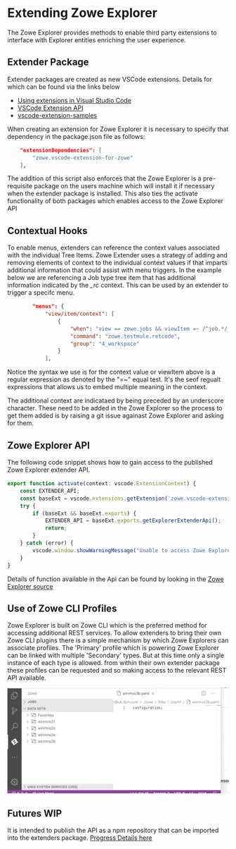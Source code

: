 # Extending Zowe Explorer

The Zowe Explorer provides methods to enable third party extensions to interface with Explorer entities enriching the user experience.

## Extender Package

Extender packages are created as new VSCode extensions. Details for which can be found via the links below

- [Using extensions in Visual Studio Code](https://code.visualstudio.com/docs/introvideos/extend) 
- [VSCode Extension API](https://code.visualstudio.com/api) 
- [vscode-extension-samples](https://github.com/Microsoft/vscode-extension-samples) 

When creating an extension for Zowe Explorer it is necessary to specify that dependency in the package.json file as follows:
```json	
    "extensionDependencies": [
		"zowe.vscode-extension-for-zowe"
	],

```
The addition of this script also enforces that the Zowe Explorer is a pre-requisite package on the users machine which will install it if necessary 
when the extender package is installed. This also ties the activate functionality of both packages which enables access to the Zowe Explorer API

## Contextual Hooks

To enable menus, extenders can reference the context values associated with the individual Tree Items. Zowe Extender uses a strategy of adding and removing 
elements of context to the individual context values if that imparts additional information that could assist with menu triggers. In the example below we
are referencing a Job type tree item that has additional information indicated by the *_rc* context. This can be used by an extender to trigger a specifc menu.   

```json
		"menus": {
			"view/item/context": [
				{
					"when": "view == zowe.jobs && viewItem =~ /^job.*/ && viewItem =~ /^.*_rc=CC.*/",
					"command": "zowe.testmule.retcode",
					"group": "4_workspace"
				}
            ],
```
Notice the syntax we use is for the context value or viewItem above is a regular expression as denoted by the "=~" equal test. It's the seof regualt expressions 
that allows us to embed multiple meaning in the context.

The additional context are indicataed by being preceded by an underscore character. These need to be added in the Zowe Explorer so the process to get them added 
is by raising a git issue againast Zowe Explorer and asking for them.


## Zowe Explorer API

The following code snippet shows how to gain access to the published Zowe Explorer extender API.

```typescript
export function activate(context: vscode.ExtensionContext) {
    const EXTENDER_API;
    const baseExt = vscode.extensions.getExtension('zowe.vscode-extension-for-zowe');
    try {
        if (baseExt && baseExt.exports) {
            EXTENDER_API = baseExt.exports.getExplorerExtenderApi();
            return;
        }
    } catch (error) {
        vscode.window.showWarningMessage("Unable to access Zowe Explorer API");
    }
}
```

Details of function available in the Api can be found by looking in the [Zowe Explorer source](https://github.com/zowe/vscode-extension-for-zowe/blob/master/src/api/ZoweExplorerApiRegister.ts)

## Use of Zowe CLI Profiles

Zowe Explorer is built on Zowe CLI which is the preferred method for accessing additional REST services. To allow extenders to bring their own 
Zowe CLI plugins there is a simple mechanism by which Zowe Explorers can associate profiles. The 'Primary' profile which is powering Zowe Explorer
can be linked with multiple 'Secondary' types. But at this time only a single instance of each type is allowed. 
from within their own extender package these profiles can be requested and so making access to the relevant REST API available.

![Profiles](./images/ZE-profile-links.gif?raw=true "Associate Profile")

## Futures WIP

It is intended to publish the API as a npm repository that can be imported into the extenders package. [Progress Details here](https://github.com/zowe/vscode-extension-for-zowe/issues/671)

